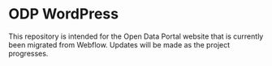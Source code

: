 # ODP WordPress 

This repository is intended for the Open Data Portal website that is currently been migrated from Webflow. Updates will be made as the project progresses.
